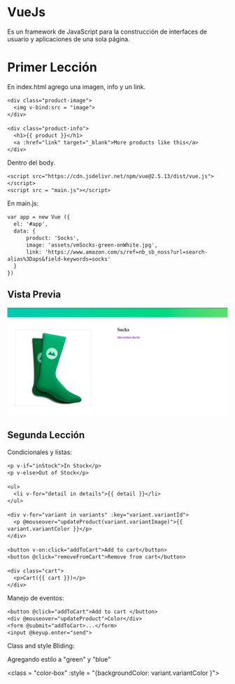 # VueJs
Es un framework de JavaScript para la construcción de interfaces de usuario y aplicaciones de una sola página.

# Primer Lección
En index.html agrego una imagen, info y un link.

```
<div class="product-image">
  <img v-bind:src = "image">  
</div>

<div class="product-info">
  <h1>{{ product }}</h1>
  <a :href="link" target="_blank">More products like this</a>
</div>
```
Dentro del body.
```
<script src="https://cdn.jsdelivr.net/npm/vue@2.5.13/dist/vue.js"></script>
<script src = "main.js"></script>
```

<p>En main.js:</p>

```
var app = new Vue ({
  el: '#app',
  data: {
      product: 'Socks',
      image: 'assets/vmSocks-green-onWhite.jpg',
      link: 'https://www.amazon.com/s/ref=nb_sb_noss?url=search-alias%3Daps&field-keywords=socks'
  }
})
```
<h2>Vista Previa </h2>
<div align="center"><img src='assets/screenshots/primer_leccion.png' weight='20px'> </div>

## Segunda Lección

Condicionales y listas:
```
<p v-if="inStock">In Stock</p>
<p v-else>Out of Stock</p>
      
<ul>
  <li v-for="detail in details">{{ detail }}</li>
</ul>

<div v-for="variant in variants" :key="variant.variantId">
  <p @mouseover="updateProduct(variant.variantImage)">{{ variant.variantColor }}</p>
</div>
      
<button v-on:click="addToCart">Add to cart</button>
<button @click="removeFromCart">Remove from cart</button>
      
<div class="cart">
  <p>Cart({{ cart }})</p>
</div>
```
Manejo de eventos:

```
<button @click="addToCart">Add to cart </button>
<div @mouseover="updateProduct">Color</div>
<form @submit="addToCart>...</form>
<input @keyup.enter="send">
```

Class and style Bliding:

Agregando estilo a "green" y "blue"

<class = "color-box" :style = "{backgroundColor: variant.variantColor }">
